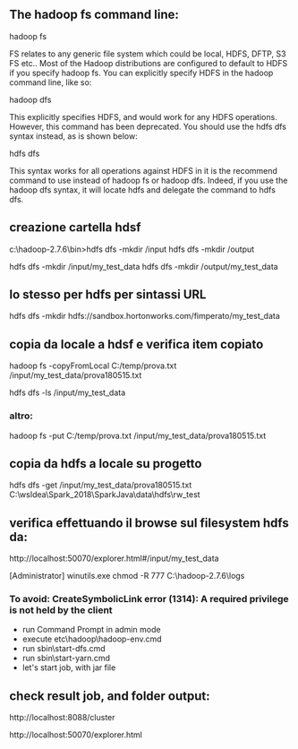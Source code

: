 ## The hadoop fs command line:

hadoop fs <arguments>

FS relates to any generic file system which could be local, HDFS, DFTP, S3 FS etc.. 
Most of the Hadoop distributions are configured to default to HDFS  if you specify hadoop fs. 
You can explicitly specify HDFS in the hadoop command line, like so:
 
hadoop dfs <arguments>

This explicitly specifies HDFS, and would work for any HDFS operations.
However, this command has been deprecated. You should use the hdfs dfs syntax instead, as is shown below:
 
hdfs dfs <arguments>

This syntax works for all operations against HDFS in it is the recommend command to use instead of hadoop fs or hadoop dfs. 
Indeed, if you use the hadoop dfs syntax, it will locate hdfs and delegate the command to hdfs dfs.

## creazione cartella hdsf
c:\hadoop-2.7.6\bin>hdfs dfs -mkdir /input
hdfs dfs -mkdir /output

hdfs dfs -mkdir /input/my_test_data
hdfs dfs -mkdir /output/my_test_data

## lo stesso per hdfs per sintassi URL
hdfs dfs -mkdir hdfs://sandbox.hortonworks.com/fimperato/my_test_data

## copia da locale a hdsf e verifica item copiato
hadoop fs -copyFromLocal C:/temp/prova.txt  /input/my_test_data/prova180515.txt

hdfs dfs -ls /input/my_test_data

### altro:
hadoop fs -put C:/temp/prova.txt  /input/my_test_data/prova180515.txt

## copia da hdfs a locale su progetto
hdfs dfs -get /input/my_test_data/prova180515.txt C:\wsIdea\Spark_2018\SparkJava\data\hdfs\rw_test

## verifica effettuando il browse sul filesystem hdfs da:
http://localhost:50070/explorer.html#/input/my_test_data

[Administrator] winutils.exe chmod -R 777 C:\hadoop-2.7.6\logs

### To avoid: CreateSymbolicLink error (1314): A required privilege is not held by the client
- run Command Prompt in admin mode
- execute etc\hadoop\hadoop-env.cmd
- run sbin\start-dfs.cmd
- run sbin\start-yarn.cmd
- let's start job, with jar file

## check result job, and folder output:
http://localhost:8088/cluster

http://localhost:50070/explorer.html
